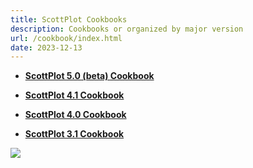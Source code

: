 ```yaml
---
title: ScottPlot Cookbooks
description: Cookbooks or organized by major version
url: /cookbook/index.html
date: 2023-12-13
---
```


* [**ScottPlot 5.0 (beta) Cookbook**](/cookbook/5.0/)

* [**ScottPlot 4.1 Cookbook**](/cookbook/4.1/)

* [**ScottPlot 4.0 Cookbook**](/cookbook/4.0/)

* [**ScottPlot 3.1 Cookbook**](/cookbook/3.1/)

<img src='/images/cookbook.jpg' class="d-block mx-auto my-5" />
